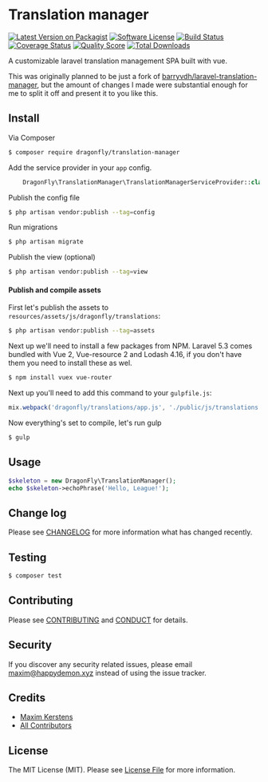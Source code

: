 # Translation manager


[![Latest Version on Packagist][ico-version]][link-packagist]
[![Software License][ico-license]](LICENSE.md)
[![Build Status][ico-travis]][link-travis]
[![Coverage Status][ico-scrutinizer]][link-scrutinizer]
[![Quality Score][ico-code-quality]][link-code-quality]
[![Total Downloads][ico-downloads]][link-downloads]

A customizable laravel translation management SPA built with vue.

This was originally planned to be just a fork of [barryvdh/laravel-translation-manager](https://github.com/barryvdh/laravel-translation-manager), but the amount of changes I made were substantial enough for me to split it off and present it to you like this.

## Install

Via Composer

``` bash
$ composer require dragonfly/translation-manager
```

Add the service provider in your `app` config.

```php
    DragonFly\TranslationManager\TranslationManagerServiceProvider::class,
```

Publish the config file

``` bash
$ php artisan vendor:publish --tag=config
```

Run migrations

``` bash
$ php artisan migrate
```

Publish the view (optional)

``` bash
$ php artisan vendor:publish --tag=view
```

#### Publish and compile assets

First let's publish the assets to `resources/assets/js/dragonfly/translations`:

``` bash
$ php artisan vendor:publish --tag=assets
```

Next up we'll need to install a few packages from NPM.
Laravel 5.3 comes bundled with Vue 2, Vue-resource 2 and Lodash 4.16, if you don't have them you need to install these as wel.

``` bash
$ npm install vuex vue-router
```

Next up you'll need to add this command to your `gulpfile.js`:

```js
mix.webpack('dragonfly/translations/app.js', './public/js/translations.js');
```

Now everything's set to compile, let's run gulp

``` bash
$ gulp
```

## Usage

``` php
$skeleton = new DragonFly\TranslationManager();
echo $skeleton->echoPhrase('Hello, League!');
```

## Change log

Please see [CHANGELOG](CHANGELOG.md) for more information what has changed recently.

## Testing

``` bash
$ composer test
```

## Contributing

Please see [CONTRIBUTING](CONTRIBUTING.md) and [CONDUCT](CONDUCT.md) for details.

## Security

If you discover any security related issues, please email maxim@happydemon.xyz instead of using the issue tracker.

## Credits

- [Maxim Kerstens][link-author]
- [All Contributors][link-contributors]

## License

The MIT License (MIT). Please see [License File](LICENSE.md) for more information.

[ico-version]: https://img.shields.io/packagist/v/dragonfly/translation-manager.svg?style=flat-square
[ico-license]: https://img.shields.io/badge/license-MIT-brightgreen.svg?style=flat-square
[ico-travis]: https://img.shields.io/travis/dragonfly/translation-manager/master.svg?style=flat-square
[ico-scrutinizer]: https://img.shields.io/scrutinizer/coverage/g/dragonfly/translation-manager.svg?style=flat-square
[ico-code-quality]: https://img.shields.io/scrutinizer/g/dragonfly/translation-manager.svg?style=flat-square
[ico-downloads]: https://img.shields.io/packagist/dt/dragonfly/translation-manager.svg?style=flat-square

[link-packagist]: https://packagist.org/packages/dragonfly/translation-manager
[link-travis]: https://travis-ci.org/dragonfly/translation-manager
[link-scrutinizer]: https://scrutinizer-ci.com/g/dragonfly/translation-manager/code-structure
[link-code-quality]: https://scrutinizer-ci.com/g/dragonfly/translation-manager
[link-downloads]: https://packagist.org/packages/dragonfly/translation-manager
[link-author]: https://github.com/happyDemon
[link-contributors]: ../../contributors
